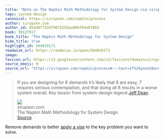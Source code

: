 ```yaml
---
title: "Note on The Napkin Math Methodology for System Design via sirupsen.com"
tags: system-design
canonical: https://sirupsen.com/napkin/process
author: sirupsen.com
author_id: 854d8f743d796f5258aa90bf84e87883
book: 30127917
book_title: "The Napkin Math Methodology for System Design"
hide_title: true
highlight_id: 564010171
readwise_url: https://readwise.io/open/564010171
image: 
favicon_url: https://s2.googleusercontent.com/s2/favicons?domain=sirupsen.com
source_emoji: 🌐
source_url: "https://sirupsen.com/napkin/process#:~:text=If%20you%20are,%28https%3A%2F%2Fstatic.googleusercontent.com%2Fmedia%2Fresearch.google.com%2Fen%2F%2Fpeople%2Fjeff%2Fstanford-295-talk.pdf%29."
---
```


> If you are designing for 8 demands it’s likely that 6 are easy, 7 requires serious contemplation, and that doing all 8 results in a worse system overall. Key lesson from system-design legend [Jeff Dean](https://static.googleusercontent.com/media/research.google.com/en//people/jeff/stanford-295-talk.pdf).
> <div class="quoteback-footer"><div class="quoteback-avatar"><img class="mini-favicon" src="https://s2.googleusercontent.com/s2/favicons?domain=sirupsen.com"></div><div class="quoteback-metadata"><div class="metadata-inner"><span style="display:none">FROM:</span><div aria-label="sirupsen.com" class="quoteback-author"> sirupsen.com</div><div aria-label="The Napkin Math Methodology for System Design" class="quoteback-title"> The Napkin Math Methodology for System Design</div></div></div><div class="quoteback-backlink"><a target="_blank" aria-label="go to the full text of this quotation" rel="noopener" href="https://sirupsen.com/napkin/process#:~:text=If%20you%20are,%28https%3A%2F%2Fstatic.googleusercontent.com%2Fmedia%2Fresearch.google.com%2Fen%2F%2Fpeople%2Fjeff%2Fstanford-295-talk.pdf%29." class="quoteback-arrow"> Source</a></div></div>

Remove demands to better [apply a vise](/notes/631745604) to the key problem you want to solve.